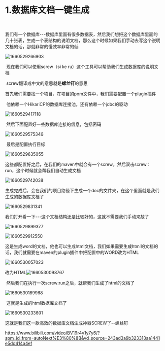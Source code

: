 # 1.数据库文档一键生成

​		

​		我们有一个数据库---数据库里面有很多数据表，然后我们想把这个数据库里面的几十张表，生成一个表结构的说明文档，那么这个时候如果我们手动去写这个说明文档的话，那就非常的慢效率非常的低



![1660529266903](../../../.vuepress/public/images/1660529266903.png)



​	现在我们可以使用screw（si ke ru）这个工具可以帮助我们生成数据库的说明文档

​			screw翻译成中文的意思就是**螺丝钉**的意思

​	首先我们需要找一个项目，在项目的pom文件中，我们需要配置一个plugin插件

​		他依赖一个HikariCP的数据库连接池，还有依赖一个jdbc的驱动

![1660529417118](../../../.vuepress/public/images/1660529417118.png)





​	然后下面配置好一些数据库连接的信息，包括密码

![1660529575346](../../../.vuepress/public/images/1660529575346.png)



​	最后是配置执行目标

![1660529635055](../../../.vuepress/public/images/1660529635055.png)







​	这些都配置好之后，在我们的maven中就会有一个screw，然后双击screw：run，这个时候就会帮我们自动生成文档

![1660529742038](../../../.vuepress/public/images/1660529742038.png)





生成完成后，会在我们的项目路径下生成一个doc的文件夹，在这个里面就是我们生成的数据库文档了

![1660529831341](../../../.vuepress/public/images/1660529831341.png)





我们打开看一下---这个文档结构还是比较好的，这就不需要我们手动来敲了

![1660529899377](../../../.vuepress/public/images/1660529899377.png)



![1660529912550](../../../.vuepress/public/images/1660529912550.png)





​	这是生成word的文档，他也可以生成html文档，我们如果需要生成html的文档的话，我们就需要在maven的plugin插件中把配置中的WORD改为HTML

![1660530057023](../../../.vuepress/public/images/1660530057023.png)



改为HTML![1660530098767](../../../.vuepress/public/images/1660530098767.png)





​	然后我们在执行一次screw:run之后，就帮我们生成了html的文档了

![1660530189968](../../../.vuepress/public/images/1660530189968.png)







​	这就是生成的html数据库文档了

![1660530233601](../../../.vuepress/public/images/1660530233601.png)





这就是我们这一款高效的数据库文档生成神器SCREW了--螺丝钉















https://www.bilibili.com/video/BV19r4y1y7y6/?spm_id_from=autoNext%E3%80%8B&vd_source=243ad3a9b323313aa1441e5dd414a4ef

















































